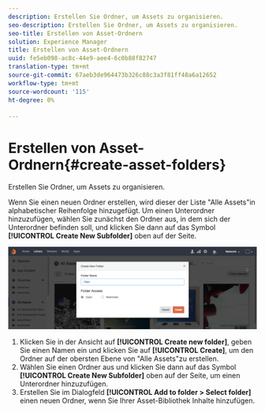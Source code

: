 ```yaml
---
description: Erstellen Sie Ordner, um Assets zu organisieren.
seo-description: Erstellen Sie Ordner, um Assets zu organisieren.
seo-title: Erstellen von Asset-Ordnern
solution: Experience Manager
title: Erstellen von Asset-Ordnern
uuid: fe5eb098-ac8c-44e9-aee4-6c0b88f82747
translation-type: tm+mt
source-git-commit: 67aeb3de964473b326c88c3a3f81ff48a6a12652
workflow-type: tm+mt
source-wordcount: '115'
ht-degree: 0%

---
```



# Erstellen von Asset-Ordnern{#create-asset-folders}

Erstellen Sie Ordner, um Assets zu organisieren.

Wenn Sie einen neuen Ordner erstellen, wird dieser der Liste &quot;Alle Assets&quot;in alphabetischer Reihenfolge hinzugefügt. Um einen Unterordner hinzuzufügen, wählen Sie zunächst den Ordner aus, in dem sich der Unterordner befinden soll, und klicken Sie dann auf das Symbol **[!UICONTROL Create New Subfolder]** oben auf der Seite.

![](assets/LibraryNewFolder-1024x338.png)

1. Klicken Sie in der Ansicht auf **[!UICONTROL Create new folder]**, geben Sie einen Namen ein und klicken Sie auf **[!UICONTROL Create]**, um den Ordner auf der obersten Ebene von &quot;Alle Assets&quot;zu erstellen.
1. Wählen Sie einen Ordner aus und klicken Sie dann auf das Symbol **[!UICONTROL Create New Subfolder]** oben auf der Seite, um einen Unterordner hinzuzufügen.
1. Erstellen Sie im Dialogfeld **[!UICONTROL Add to folder > Select folder]** einen neuen Ordner, wenn Sie Ihrer Asset-Bibliothek Inhalte hinzufügen.
